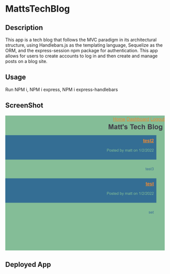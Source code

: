 # MattsTechBlog

## Description
This app is a tech blog that follows the MVC paradigm in its architectural structure, using Handlebars.js as the templating language, Sequelize as the ORM, and the express-session npm package for authentication.  This app allows for users to create accounts to log in and then create and manage posts on a blog site.  

## Usage
Run NPM i, NPM i express, NPM i express-handlebars

## ScreenShot
![Image of Website](https://github.com/mjc01002/MattsTechBlog/blob/main/appscreenshot.PNG?raw=true)

## Deployed App

